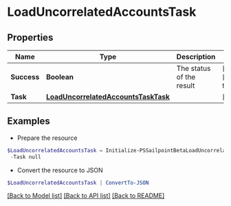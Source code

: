 # LoadUncorrelatedAccountsTask
## Properties

Name | Type | Description | Notes
------------ | ------------- | ------------- | -------------
**Success** | **Boolean** | The status of the result | [optional] [default to $true]
**Task** | [**LoadUncorrelatedAccountsTaskTask**](LoadUncorrelatedAccountsTaskTask.md) |  | [optional] 

## Examples

- Prepare the resource
```powershell
$LoadUncorrelatedAccountsTask = Initialize-PSSailpointBetaLoadUncorrelatedAccountsTask  -Success true `
 -Task null
```

- Convert the resource to JSON
```powershell
$LoadUncorrelatedAccountsTask | ConvertTo-JSON
```

[[Back to Model list]](../README.md#documentation-for-models) [[Back to API list]](../README.md#documentation-for-api-endpoints) [[Back to README]](../README.md)

